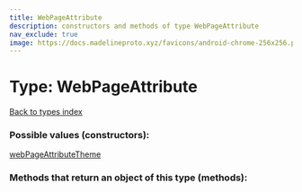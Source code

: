 ```yaml
---
title: WebPageAttribute
description: constructors and methods of type WebPageAttribute
nav_exclude: true
image: https://docs.madelineproto.xyz/favicons/android-chrome-256x256.png
---
```

# Type: WebPageAttribute
[Back to types index](index.html)



### Possible values (constructors):

[webPageAttributeTheme](/API_docs/constructors/webPageAttributeTheme.html)  



### Methods that return an object of this type (methods):



